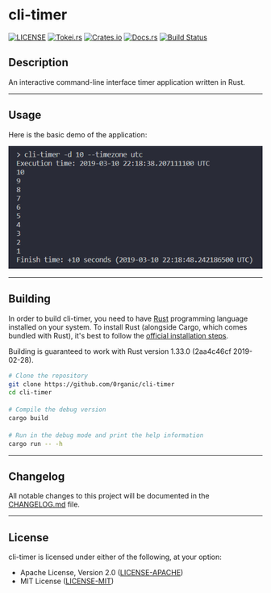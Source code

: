 # cli-timer

[![LICENSE](https://img.shields.io/badge/License-MIT_or_Apache_2.0-blue.svg)](https://github.com/0rganic/cli-timer#License "Project's LICENSE section")
[![Tokei.rs](https://tokei.rs/b1/github/0rganic/cli-timer)](https://github.com/0rganic/cli-timer "Project's total lines of code")
[![Crates.io](https://img.shields.io/crates/v/cli-timer.svg)](https://crates.io/crates/cli-timer "Package's crates.io page")
[![Docs.rs](https://docs.rs/cli-timer/badge.svg)](https://docs.rs/crate/cli-timer "Package's docs.rs page")
[![Build Status](https://dev.azure.com/giorgiberiashvili/cli-timer/_apis/build/status/0rganic.cli-timer?branchName=master)](https://dev.azure.com/giorgiberiashvili/cli-timer/_build/latest?definitionId=1&branchName=master "Project's Azure Pipelines project")

## Description

An interactive command-line interface timer application written in Rust.

<hr>

## Usage

Here is the basic demo of the application:

![Demo](https://raw.githubusercontent.com/0rganic/cli-timer/master/assets/demo.jpg)

<hr>

## Building

In order to build cli-timer, you need to have [Rust](https://www.rust-lang.org "Rust programming language's official website") programming language installed on your system. To install Rust (alongside Cargo, which comes bundled with Rust), it's best to follow the [official installation steps](https://www.rust-lang.org/tools/install "Official guide to install Rust").

Building is guaranteed to work with Rust version 1.33.0 (2aa4c46cf 2019-02-28).

```sh
# Clone the repository
git clone https://github.com/0rganic/cli-timer
cd cli-timer

# Compile the debug version
cargo build

# Run in the debug mode and print the help information
cargo run -- -h
```

<hr>

## Changelog

All notable changes to this project will be documented in the [CHANGELOG.md](https://github.com/0rganic/cli-timer/blob/master/CHANGELOG.md "Project's CHANGELOG.md file") file.

<hr>

## License

cli-timer is licensed under either of the following, at your option:

* Apache License, Version 2.0 ([LICENSE-APACHE](https://github.com/0rganic/cli-timer/blob/master/LICENSE-APACHE "Copy of the Apache license (version 2.0)"))
* MIT License ([LICENSE-MIT](https://github.com/0rganic/cli-timer/blob/master/LICENSE-MIT "Copy of the MIT license"))